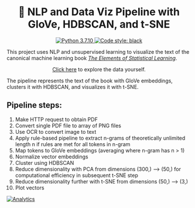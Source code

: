 <div align="center">
  <h1>📙 NLP and Data Viz Pipeline with GloVe, HDBSCAN, and t-SNE</h1>
<p align="center">
<a href="https://img.shields.io/badge/python-3.7.10-blue.svg">
    <img src="https://img.shields.io/badge/python-3.7.10-blue.svg" alt="Python 3.7.10" />
</a>
<a href="https://img.shields.io/badge/code%20style-black-000000.svg">
    <img src="https://img.shields.io/badge/code%20style-black-000000.svg" alt="Code style: black" >
</a>
</div>

This project uses NLP and unsupervised learning to visualize the text of the canonical machine learning book [_The Elements of Statistical Learning_](https://web.stanford.edu/~hastie/Papers/ESLII.pdf).

<div>
<p align="center"><a href='https://connor-mccarthy.github.io/nlp-visualization-of-statistical-learning-book/figure.html'>Click here</a> to explore the data yourself.</p>

<div>

The pipeline represents the text of the book with GloVe embeddings, clusters it with HDBSCAN, and visualizes it with t-SNE.


## Pipeline steps:
1) Make HTTP request to obtain PDF
2) Convert single PDF file to array of PNG files
3) Use OCR to convert image to text
4) Apply rule-based pipeline to extract n-grams of theoretically unlimited length n if rules are met for all tokens in n-gram
5) Map tokens to GloVe embeddings (averaging where n-gram has n > 1)
6) Normalize vector embeddings
7) Cluster using HDBSCAN
8) Reduce dimensionality with PCA from dimensions (300,) --> (50,) for computational efficiency in subsequent t-SNE step
9) Reduce dimensionality further with t-SNE from dimensions (50,) --> (3,)
10) Plot vectors

[![Analytics](https://ga-beacon.appspot.com/UA-187472349-1/welcome-page)](https://github.com/connor-mccarthy/nlp-visualization-of-statistical-learning-book)
